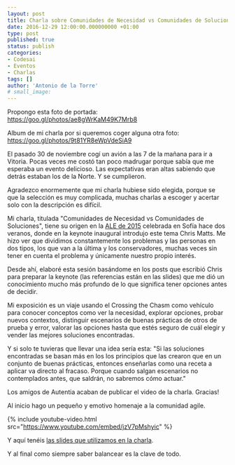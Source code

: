 ```yaml
---
layout: post
title: Charla sobre Comunidades de Necesidad vs Comunidades de Soluciones en la CAS2016
date: 2016-12-29 12:00:00.000000000 +01:00
type: post
published: true
status: publish
categories:
- Codesai
- Eventos
- Charlas
tags: []
author: 'Antonio de la Torre'
# small_image:
---
```


Propongo esta foto de portada: https://goo.gl/photos/ae8gWrKaM49K7Mrb8

Album de mi charla por si queremos coger alguna otra foto: https://goo.gl/photos/9t81YR8eWpVdeSiA9


El pasado 30 de noviembre cogí un avión a las 7 de la mañana para ir a Vitoria. Pocas veces me costó tan poco madrugar porque sabía que me esperaba un evento delicioso. Las expectativas eran altas sabiendo que detrás estaban los de la Norte. Y se cumplieron.

Agradezco enormemente que mi charla hubiese sido elegida, porque se que la selección es muy complicada, muchas charlas a escoger y acertar solo con la descripción es difícil.

Mi charla, titulada "Comunidades de Necesidad vs Comunidades de Soluciones", tiene su origen en la [ALE de 2015](http://ale2015.eu/) celebrada en Sofía hace dos veranos, donde en la keynote inaugural introdujo este tema Chris Matts.
Me hizo ver que dividimos constantemente los problemas y las personas en dos tipos, los que van a la última y los conservadores, muchas veces sin tener en cuenta el problema y únicamente nuestro propio interés.

Desde ahí, elaboré esta sesión basándome en los posts que escribió Chris para preparar la keynote (las referencias están en las slides) que me dió un conocimiento mucho más profundo de lo que significa tener opciones antes de decidir.

Mi exposición es un viaje usando el Crossing the Chasm como vehículo para conocer conceptos como ver la necesidad, explorar opciones, probar nuevos contextos, distinguir escenarios de buenas prácticas de otros de prueba y error, valorar las opciones hasta que estés seguro de cuál elegir y vender las mejores soluciones encontradas.

Y si solo te tuvieras que llevar una idea sería esta:
"Si las soluciones encontradas se basan más en los los principios que las crearon que en un conjunto de buenas prácticas, entonces enseñarlas como una receta a aplicar va directo al fracaso. Porque cuando salgan escenarios no contemplados antes, que saldrán, no sabremos cómo actuar."

Los amigos de Autentia acaban de publicar el video de la charla. Gracias!

Al inicio hago un pequeño y emotivo homenaje a la comunidad agile.

{% include youtube-video.html src="https://www.youtube.com/embed/jzV7pMshyic" %}

Y aquí tenéis [las slides que utilizamos en la charla](http://www.slideshare.net/adelatorrefoss/cas2016-community-of-need-community-of-solutions-december-1st-2016).

Y al final como siempre saber balancear es la clave de todo.

